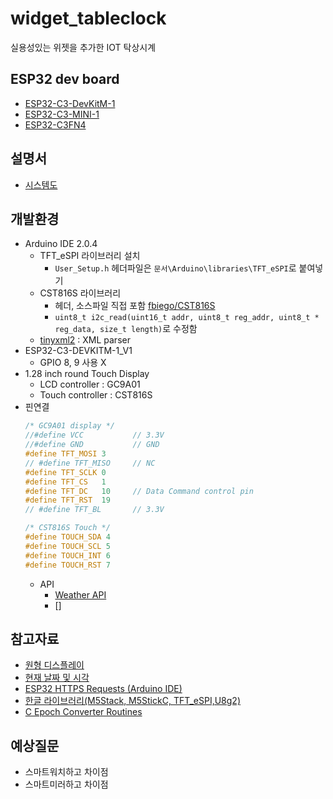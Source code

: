 # widget_tableclock
실용성있는 위젯을 추가한 IOT 탁상시계

## ESP32 dev board
- [ESP32-C3-DevKitM-1](https://docs.espressif.com/projects/esp-idf/en/latest/esp32c3/hw-reference/esp32c3/user-guide-devkitm-1.html)
- [ESP32­-C3­-MINI-­1](https://www.espressif.com/sites/default/files/documentation/esp32-c3-mini-1_datasheet_en.pdf)
- [ESP32-C3FN4](https://www.espressif.com/sites/default/files/documentation/esp32-c3_datasheet_en.pdf)
  

## 설명서

- [시스템도](https://whimsical.com/wiget-tableclock-EQHfxn7x5JfxGt9CBQZhHa)

## 개발환경
- Arduino IDE 2.0.4
    - TFT_eSPI 라이브러리 설치
      - `User_Setup.h` 헤더파일은 `문서\Arduino\libraries\TFT_eSPI`로 붙여넣기
    - CST816S 라이브러리
      - 헤더, 소스파일 직접 포함 [fbiego/CST816S](https://github.com/fbiego/CST816S)
      - `uint8_t i2c_read(uint16_t addr, uint8_t reg_addr, uint8_t * reg_data, size_t length)`로 수정함
    - [tinyxml2](https://github.com/leethomason/tinyxml2) : XML parser
- ESP32-C3-DEVKITM-1_V1  
  - GPIO 8, 9 사용 X  
- 1.28 inch round Touch Display  
    - LCD controller : GC9A01  
    - Touch controller : CST816S  
- 핀연결
    ```c
  /* GC9A01 display */
  //#define VCC           // 3.3V
  //#define GND           // GND
  #define TFT_MOSI 3     
  // #define TFT_MISO     // NC  
  #define TFT_SCLK 0  
  #define TFT_CS   1     
  #define TFT_DC   10     // Data Command control pin
  #define TFT_RST  19  
  // #define TFT_BL       // 3.3V

  /* CST816S Touch */
  #define TOUCH_SDA 4
  #define TOUCH_SCL 5
  #define TOUCH_INT 6
  #define TOUCH_RST 7
  ```
  - API
    - [Weather API](https://openweathermap.org/)
    - []


## 참고자료
- [원형 디스플레이](https://github.com/Makerfabs/ESP32-S3-Round-SPI-TFT-with-Touch-1.28)
- [현재 날짜 및 시각](https://randomnerdtutorials.com/esp32-date-time-ntp-client-server-arduino/)
- [ESP32 HTTPS Requests (Arduino IDE)](https://randomnerdtutorials.com/esp32-https-requests/)
- [한글 라이브러리(M5Stack, M5StickC, TFT_eSPI,U8g2)](https://blog.naver.com/PostView.nhn?isHttpsRedirect=true&blogId=sanguru&logNo=221854830624&parentCategoryNo=59&categoryNo=&viewDate=&isShowPopularPosts=false&from=postView)
- [C Epoch Converter Routines](https://www.epochconverter.com/programming/c)


## 예상질문
- 스마트워치하고 차이점
- 스마트미러하고 차이점